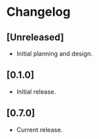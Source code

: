 # Changelog

## [Unreleased]

- Initial planning and design.

## [0.1.0]

- Initial release.

## [0.7.0]

- Current release.

